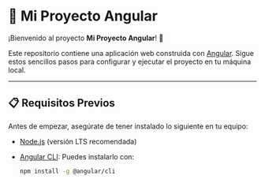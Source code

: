 # 🚀 **Mi Proyecto Angular**

¡Bienvenido al proyecto **Mi Proyecto Angular**! 🎉

Este repositorio contiene una aplicación web construida con [Angular](https://angular.io/). Sigue estos sencillos pasos para configurar y ejecutar el proyecto en tu máquina local.

---

## 📋 **Requisitos Previos**

Antes de empezar, asegúrate de tener instalado lo siguiente en tu equipo:

-   [Node.js](https://nodejs.org/en/) (versión LTS recomendada)
-   [Angular CLI](https://angular.io/cli): Puedes instalarlo con:

    ```bash
    npm install -g @angular/cli
    ```
